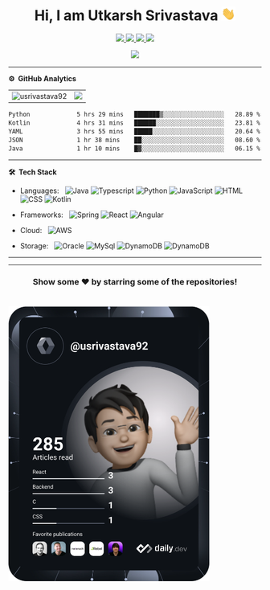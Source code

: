 <!--![](https://github.com/usrivastava92/usrivastava92/blob/master/banner.png)-->
<p align="center"> <h1 align="center"> Hi, I am Utkarsh Srivastava <img src="./assets/hi.gif" width="28px" alt="waving hand" /> </h1></p>
<p align="center">
<a href="https://www.linkedin.com/in/usrivastava92"><img src="https://img.shields.io/badge/LinkedIn-0077B5?style=for-the-badge&logo=linkedin&logoColor=white"/> </a>
<a href="https://leetcode.com/utkarsh2612/"><img src="https://img.shields.io/badge/-LeetCode-FFA116?style=for-the-badge&logo=LeetCode&logoColor=black"/> </a>
<a href="https://www.hackerrank.com/utkarsh_26"><img src="https://img.shields.io/badge/-Hackerrank-2EC866?style=for-the-badge&logo=HackerRank&logoColor=white"/> </a>
<a href="mailto:usrivastava92@gmail.com"><img src="https://img.shields.io/badge/Gmail-D14836?style=for-the-badge&logo=gmail&logoColor=white"/> </a>
</p>

<p align="center"> <img src="https://komarev.com/ghpvc/?username=usrivastava92&label=Profile%20Visits&color=blue&style=plastic%22%20alt=%usrivastava92" /> </p>


***
**⚙️ &nbsp;GitHub Analytics**
<table style="width:100%">
  <tr>
    <td> <img src="https://github-readme-stats.vercel.app/api?username=usrivastava92&show_icons=true&theme=dark&locale=en&hide_border=true" alt="usrivastava92" /></td>
    <td><img src="https://github-readme-stats.vercel.app/api/top-langs/?username=usrivastava92&theme=dark&hide_border=true&layout=compact"></td>
  </tr>
</table>

<!-- [![Utkarsh's wakatime stats](https://github-readme-stats.vercel.app/api/wakatime?username=usrivastava92&theme=tokyonight)](https://github.com/usrivastava92/github-readme-stats)-->
<!-- *** -->
<!--START_SECTION:waka-->

```txt
Python             5 hrs 29 mins   ███████▒░░░░░░░░░░░░░░░░░   28.89 %
Kotlin             4 hrs 31 mins   ██████░░░░░░░░░░░░░░░░░░░   23.81 %
YAML               3 hrs 55 mins   █████░░░░░░░░░░░░░░░░░░░░   20.64 %
JSON               1 hr 38 mins    ██░░░░░░░░░░░░░░░░░░░░░░░   08.60 %
Java               1 hr 10 mins    █▓░░░░░░░░░░░░░░░░░░░░░░░   06.15 %
```

<!--END_SECTION:waka-->
***

**🛠 &nbsp;Tech Stack**

- Languages: &nbsp;
  ![Java](https://img.shields.io/badge/-Java-333333?style=flat&logo=Java&logoColor=007ACC)
  ![Typescript](https://img.shields.io/badge/-Typescript-333333?style=flat&logo=Typescript&logoColor=007ACC)
  ![Python](https://img.shields.io/badge/-Python-333333?style=flat&logo=Python&logoColor=007ACC)
  ![JavaScript](https://img.shields.io/badge/-JavaScript-333333?style=flat&logo=javascript)
  ![HTML](https://img.shields.io/badge/-HTML-333333?style=flat&logo=HTML5)
  ![CSS](https://img.shields.io/badge/-CSS-333333?style=flat&logo=CSS3&logoColor=1572B6)
  ![Kotlin](https://img.shields.io/badge/-Kotlin-333333?style=flat&logo=Kotlin)

- Frameworks: &nbsp;
  ![Spring](https://img.shields.io/badge/-Spring-333333?style=flat&logo=Spring&logoColor=green)
  ![React](https://img.shields.io/badge/-React-333333?style=flat&logo=React&logoColor=white)
  ![Angular](https://img.shields.io/badge/-Angular-333333?style=flat&logo=Angular&logoColor=red)

- Cloud: &nbsp;
  ![AWS](https://img.shields.io/badge/Amazon_AWS-333333?style=flat&logo=amazonaws&logoColor=orange)

- Storage:  &nbsp;
  ![Oracle](https://img.shields.io/badge/-Oracle-333333?style=flat&logo=Oracle&logoColor=red)
  ![MySql](https://img.shields.io/badge/-MySql-333333?style=flat&logo=mysql)
  ![DynamoDB](https://img.shields.io/badge/Amazon%20DynamoDB-333333?style=flat&logo=Amazon%20DynamoDB&logoColor=yellow)
  ![DynamoDB](https://img.shields.io/badge/redis-333333.svg?&style=flat&logo=redis&logoColor=red)

***


***

<!-- ![](https://activity-graph.herokuapp.com/graph?username=imkashyap&theme=react-dark&hide_border=true&area=true) -->

<div align="center">

### Show some ❤️ by starring some of the repositories!

</div>

# <a href="https://app.daily.dev/DailyDevTips"><img src="https://github.com/usrivastava92/usrivastava92/blob/master/devcard.svg" width="400" alt="Utkars Srivastava's Dev Card"/></a>
